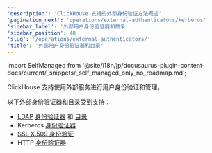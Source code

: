 ```yaml
---
'description': 'ClickHouse 支持的外部身份验证方法概述'
'pagination_next': 'operations/external-authenticators/kerberos'
'sidebar_label': '外部用户身份验证器和目录'
'sidebar_position': 48
'slug': '/operations/external-authenticators/'
'title': '外部用户身份验证器和目录'
---
```


import SelfManaged from '@site/i18n/jp/docusaurus-plugin-content-docs/current/_snippets/_self_managed_only_no_roadmap.md';

<SelfManaged />

ClickHouse 支持使用外部服务进行用户身份验证和管理。

以下外部身份验证器和目录受到支持：

- [LDAP](/operations/external-authenticators/ldap#ldap-external-authenticator) [身份验证器](./ldap.md#ldap-external-authenticator) 和 [目录](./ldap.md#ldap-external-user-directory)
- Kerberos [身份验证器](/operations/external-authenticators/kerberos#kerberos-as-an-external-authenticator-for-existing-users)
- [SSL X.509 身份验证](/operations/external-authenticators/ssl-x509)
- HTTP [身份验证器](./http.md)
